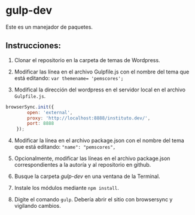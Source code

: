 # gulp-dev

Este es un manejador de paquetes.

## Instrucciones:
1. Clonar el repositorio en la carpeta de temas de Wordpress.

2. Modificar las línea en el archivo Gulpfile.js con el nombre del tema que está editando: `var themename= 'pemscores';`

3. Modifical la dirección del wordpress en el servidor local en el archivo `Gulpfile.js`.

```javascript
browserSync.init({
		open: 'external',
		proxy: 'http://localhost:8888/instituto.dev/',
		port: 8888
	});
```



4. Modificar la línea en el archivo package.json con el nombre del tema que está editando: `"name": "pemscores",`

5. Opcionalmente, modificar las líneas en el archivo package.json correspondientes a la autoría y al repositorio en github.

6. Busque la carpeta *gulp-dev* en una ventana de la Terminal.

7. Instale los módulos mediante `npm install`.

8. Digite el comando `gulp`. Debería abrir el sitio con browsersync y vigilando cambios.
